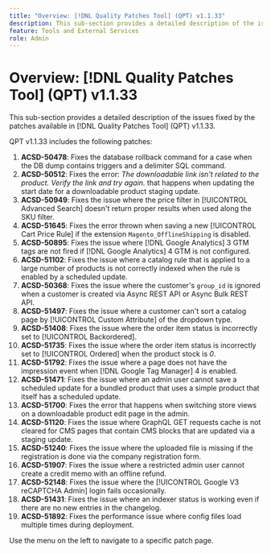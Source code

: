 ```yaml
---
title: "Overview: [!DNL Quality Patches Tool] (QPT) v1.1.33"
description: This sub-section provides a detailed description of the issues fixed by the patches available in [!DNL Quality Patches Tool] (QPT) v1.1.33.
feature: Tools and External Services
role: Admin
---
```

# Overview: [!DNL Quality Patches Tool] (QPT) v1.1.33

This sub-section provides a detailed description of the issues fixed by the patches available in [!DNL Quality Patches Tool] (QPT) v1.1.33.

QPT v1.1.33 includes the following patches:

1. **ACSD-50478**: Fixes the database rollback command for a case when the DB dump contains triggers and a delimiter SQL command.
1. **ACSD-50512**: Fixes the error: *The downloadable link isn't related to the product. Verify the link and try again.*  that happens when updating the start date for a downloadable product staging update.
1. **ACSD-50949**: Fixes the issue where the price filter in [!UICONTROL Advanced Search] doesn't return proper results when used along the SKU filter.
1. **ACSD-51645**: Fixes the error thrown when saving a new [!UICONTROL Cart Price Rule] if the extension `Magento_OfflineShipping` is disabled.
1. **ACSD-50895**: Fixes the issue where [!DNL Google Analytics] 3 GTM tags are not fired if [!DNL Google Analytics] 4 GTM is not configured.
1. **ACSD-51102**: Fixes the issue where a catalog rule that is applied to a large number of products is not correctly indexed when the rule is enabled by a scheduled update.
1. **ACSD-50368**: Fixes the issue where the customer's `group_id` is ignored when a customer is created via Async REST API or Async Bulk REST API.
1. **ACSD-51497**: Fixes the issue where a customer can't sort a catalog page by [!UICONTROL Custom Attribute] of the dropdown type.
1. **ACSD-51408**: Fixes the issue where the order item status is incorrectly set to [!UICONTROL Backordered].
1. **ACSD-51735**: Fixes the issue where the order item status is incorrectly set to [!UICONTROL Ordered] when the product stock is *0*.
1. **ACSD-51792**: Fixes the issue where a page does not have the impression event when [!DNL Google Tag Manager] 4 is enabled.
1. **ACSD-51471**: Fixes the issue where an admin user cannot save a scheduled update for a bundled product that uses a simple product that itself has a scheduled update.
1. **ACSD-51700**: Fixes the error that happens when switching store views on a downloadable product edit page in the admin.
1. **ACSD-51120**: Fixes the issue where GraphQL GET requests cache is not cleared for CMS pages that contain CMS blocks that are updated via a staging update.
1. **ACSD-51240**: Fixes the issue where the uploaded file is missing if the registration is done via the company registration form.
1. **ACSD-51907**: Fixes the issue where a restricted admin user cannot create a credit memo with an offline refund.
1. **ACSD-52148**: Fixes the issue where the [!UICONTROL Google V3 reCAPTCHA Admin] login fails occasionally.
1. **ACSD-51431**: Fixes the issue where an indexer status is working even if there are no new entries in the changelog.
1. **ACSD-51892**: Fixes the performance issue where config files load multiple times during deployment.

Use the menu on the left to navigate to a specific patch page.
